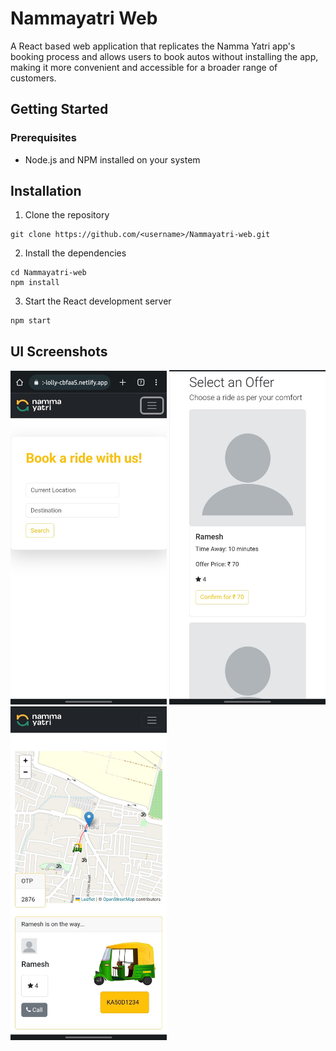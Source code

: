 # Nammayatri Web

A React based web application that replicates the Namma Yatri app's booking process and
allows users to book autos without installing the app, making it more
convenient and accessible for a broader range of customers.

## Getting Started
### Prerequisites
- Node.js and NPM installed on your system

## Installation
1. Clone the repository
```
git clone https://github.com/<username>/Nammayatri-web.git
```
2. Install the dependencies
```
cd Nammayatri-web
npm install
```
3. Start the React development server
```
npm start
```

## UI Screenshots
<!-- ![](UI\Screenshot_20230428-131244_Chrome.jpg) ![](UI\Screenshot_20230428-131316_Chrome.jpg)
![](UI\Screenshot_20230428-131325_Chrome.jpg) -->
<p float="left">
  <img src="UI\Screenshot_20230428-131244_Chrome.jpg" width="250" />
  <img src="UI\Screenshot_20230428-131316_Chrome.jpg" width="250" /> 
  <img src="UI\Screenshot_20230428-131325_Chrome.jpg" width="250" />
</p>
